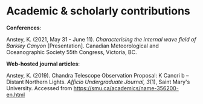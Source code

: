 # Academic &amp; scholarly contributions

**Conferences**:

Anstey, K. (2021, May 31 - June 11). _Characterising the internal wave field of Barkley Canyon_ [Presentation]. Canadian Meteorological and Oceanographic Society 55th Congress, Victoria, BC.

**Web-hosted journal articles**:

Anstey, K. (2019). Chandra Telescope Observation Proposal: K Cancri b – Distant Northern Lights. *Afficio Undergraduate Journal, 3*(1), Saint Mary's University. Accessed from https://smu.ca/academics/name-356200-en.html
